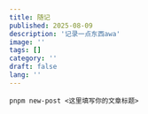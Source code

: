```yaml
---
title: 随记
published: 2025-08-09
description: '记录一点东西awa'
image: ''
tags: []
category: ''
draft: false 
lang: ''
---
```

`pnpm new-post <这里填写你的文章标题>`
